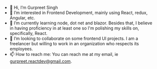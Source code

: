 - 👋 Hi, I’m Gurpreet Singh
- 👀 I’m interested in Frontend Development, mainly using React, redux, Angular, etc.
- 🌱 I’m currently learning node, dot net and blazor. Besides that, I believe in having proficiency in at least one so I'm polishing my skills on, specifically,
React.
- 💞️ I’m looking to collaborate on some frontend UI projects. I am a freelancer but willing to work in an organization who respects its employees.
- 📫 How to reach me: You can reach me at my email, ie gurpreet.reactdev@gmail.com.

<!---
gurpreetreact/gurpreetreact is a ✨ special ✨ repository because its `README.md` (this file) appears on your GitHub profile.
You can click the Preview link to take a look at your changes.
--->
